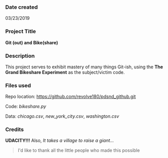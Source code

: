 ### Date created
03/23/2019

### Project Title
**Git (out) and Bike(share)**

### Description
This project serves to exhibit mastery of many things Git-ish, using the **The Grand Bikeshare Experiment** as the subject/victim code.

### Files used
Repo location: https://github.com/revolve180/pdsnd_github.git

Code:
*bikeshare.py*

Data:
*chicago.csv*, 
*new_york_city.csv*, 
*washington.csv*

### Credits
**UDACITY!!!**
Also, *It takes a village to raise a giant...*
> I'd like to thank all the little people who made this possible
